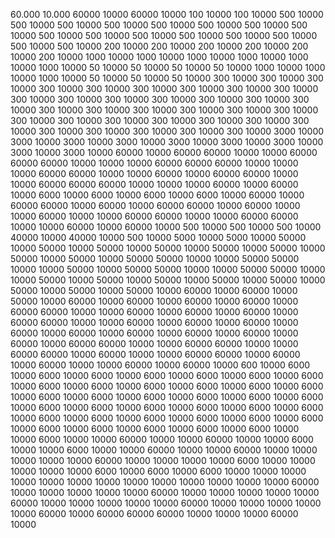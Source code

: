 
60.000
10.000
60000
10000
60000
10000
100
10000
100
10000
500
10000
500
10000
500
10000
500
10000
500
10000
500
10000
500
10000
500
10000
500
10000
500
10000
500
10000
500
10000
500
10000
500
10000
500
10000
500
10000
200
10000
200
10000
200
10000
200
10000
200
10000
200
10000
1000
10000
1000
10000
1000
10000
1000
10000
1000
10000
1000
10000
50
10000
50
10000
50
10000
50
10000
1000
10000
1000
10000
1000
10000
50
10000
50
10000
50
10000
300
10000
300
10000
300
10000
300
10000
300
10000
300
10000
300
10000
300
10000
300
10000
300
10000
300
10000
300
10000
300
10000
300
10000
300
10000
300
10000
300
10000
300
10000
300
10000
300
10000
300
10000
300
10000
300
10000
300
10000
300
10000
300
10000
300
10000
300
10000
300
10000
300
10000
300
10000
300
10000
300
10000
300
10000
3000
10000
3000
10000
3000
10000
3000
10000
3000
10000
3000
10000
3000
10000
3000
10000
3000
10000
60000
10000
60000
60000
10000
10000
60000
60000
60000
10000
10000
10000
60000
60000
60000
10000
10000
10000
60000
60000
10000
10000
60000
10000
60000
60000
10000
10000
60000
60000
60000
10000
10000
10000
60000
10000
60000
10000
6000
10000
6000
10000
6000
10000
6000
10000
60000
10000
60000
60000
10000
60000
10000
60000
60000
10000
60000
10000
10000
60000
10000
10000
60000
60000
10000
10000
60000
60000
10000
10000
60000
10000
60000
10000
500
10000
500
10000
500
10000
40000
10000
40000
10000
500
10000
5000
10000
5000
10000
50000
10000
50000
10000
50000
10000
50000
10000
50000
10000
50000
10000
50000
10000
50000
10000
50000
50000
10000
10000
50000
50000
10000
10000
50000
10000
50000
50000
10000
10000
50000
50000
10000
10000
50000
10000
50000
10000
50000
10000
50000
10000
50000
10000
50000
10000
50000
10000
50000
10000
60000
10000
60000
10000
50000
10000
60000
10000
60000
10000
60000
10000
60000
10000
60000
60000
10000
10000
60000
10000
60000
10000
60000
10000
60000
60000
10000
10000
60000
10000
60000
10000
60000
10000
60000
10000
60000
10000
60000
10000
60000
10000
60000
10000
60000
10000
60000
60000
10000
10000
60000
60000
10000
10000
60000
60000
10000
60000
10000
10000
60000
60000
10000
60000
10000
60000
10000
10000
60000
10000
60000
10000
600
10000
6000
10000
6000
10000
6000
10000
6000
10000
6000
10000
6000
10000
6000
10000
6000
10000
6000
10000
6000
10000
6000
10000
6000
10000
6000
10000
6000
10000
6000
10000
6000
10000
6000
10000
6000
10000
6000
10000
6000
10000
6000
10000
6000
10000
6000
10000
6000
10000
6000
10000
6000
10000
6000
10000
6000
10000
6000
10000
6000
10000
6000
10000
6000
10000
6000
10000
6000
10000
6000
10000
6000
10000
10000
6000
10000
10000
60000
10000
10000
60000
10000
10000
6000
10000
10000
6000
10000
10000
60000
10000
10000
60000
10000
10000
10000
10000
10000
60000
10000
10000
10000
10000
6000
10000
10000
10000
10000
10000
6000
10000
6000
10000
6000
10000
10000
10000
10000
10000
10000
10000
10000
10000
10000
10000
10000
10000
60000
10000
10000
10000
10000
10000
60000
10000
10000
10000
10000
10000
60000
10000
10000
10000
10000
10000
60000
10000
10000
10000
10000
10000
60000
10000
60000
60000
60000
10000
10000
10000
60000
10000